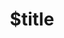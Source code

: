 ---
title: $title
second_title: GroupDocs.Redaction for .NET API 参考
description: $description
type: docs
weight: $weight
url: /zh/net/$ref/
---